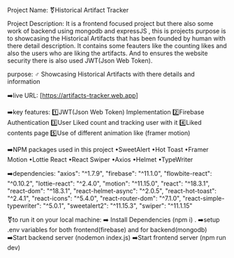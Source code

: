 Project Name: ⚧️Historical Artifact Tracker

Project Description: It is a frontend focused project but there also some work of backend using mongodb and expressJS , 
this is projects purpose is to showcasing the Historical Artifacts that has been founded by human with there detail description.
It contains some feauters like the counting likes and also the users who are liking the artifacts. 
And to ensures the website security there is also used JWT(Json Web Token).

purpose: ♂️ Showcasing Historical Artifacts with there details and information

➡️live URL: [https://artifacts-tracker.web.app]

➡️key features: 
1️⃣JWT(Json Web Token) Implementation
2️⃣Firebase Authentication
3️⃣User Liked count and tracking user with it
4️⃣Liked contents page
5️⃣Use of different animation like (framer motion)

➡️NPM packages used in this project 
•SweetAlert
•Hot Toast 
•Framer Motion 
•Lottie React
•React Swiper 
•Axios 
•Helmet
•TypeWriter

➡️dependencies: 
"axios": "^1.7.9",
"firebase": "^11.1.0",
"flowbite-react": "^0.10.2",
"lottie-react": "^2.4.0",
"motion": "^11.15.0",
"react": "^18.3.1",
"react-dom": "^18.3.1",
"react-helmet-async": "^2.0.5",
"react-hot-toast": "^2.4.1",
"react-icons": "^5.4.0", 
"react-router-dom": "^7.1.0",
"react-simple-typewriter": "^5.0.1",
"sweetalert2": "^11.15.3",
"swiper": "^11.1.15"

⚧️to run it on your local machine: 
➡️ Install Dependencies (npm i) . 
➡️setup .env variables for both frontend(firebase) and for backend(mongodb)
➡️Start backend server (nodemon index.js)
➡️Start frontend server (npm run dev)

